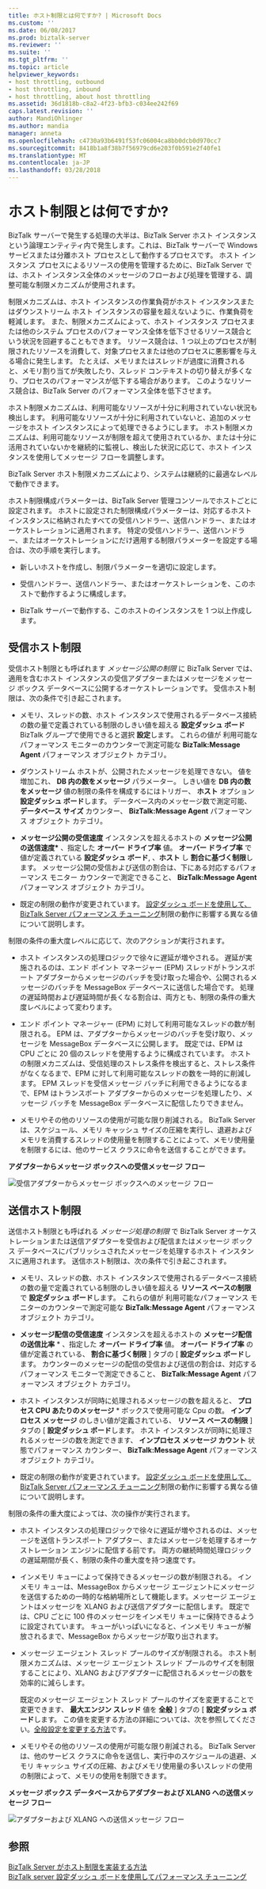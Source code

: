 ```yaml
---
title: ホスト制限とは何ですか? | Microsoft Docs
ms.custom: ''
ms.date: 06/08/2017
ms.prod: biztalk-server
ms.reviewer: ''
ms.suite: ''
ms.tgt_pltfrm: ''
ms.topic: article
helpviewer_keywords:
- host throttling, outbound
- host throttling, inbound
- host throttling, about host throttling
ms.assetid: 36d1818b-c8a2-4f23-bfb3-c034ee242f69
caps.latest.revision: ''
author: MandiOhlinger
ms.author: mandia
manager: anneta
ms.openlocfilehash: c4730a93b6491f53fc06004ca8bb0dcb0d970cc7
ms.sourcegitcommit: 8418b1a8f38b7f56979cd6e203f0b591e2f40fe1
ms.translationtype: MT
ms.contentlocale: ja-JP
ms.lasthandoff: 03/28/2018
---
```

# <a name="what-is-host-throttling"></a>ホスト制限とは何ですか?
BizTalk サーバーで発生する処理の大半は、BizTalk Server ホスト インスタンスという論理エンティティ内で発生します。これは、BizTalk サーバーで Windows サービスまたは分離ホスト プロセスとして動作するプロセスです。 ホスト インスタンス プロセスによるリソースの使用を管理するために、BizTalk Server では、ホスト インスタンス全体のメッセージのフローおよび処理を管理する、調整可能な制限メカニズムが使用されます。  
  
 制限メカニズムは、ホスト インスタンスの作業負荷がホスト インスタンスまたはダウンストリーム ホスト インスタンスの容量を超えないように、作業負荷を軽減します。 また、制限メカニズムによって、ホスト インスタンス プロセスまたは他のシステム プロセスのパフォーマンス全体を低下させるリソース競合という状況を回避することもできます。 リソース競合は、1 つ以上のプロセスが制限されたリソースを消費して、対象プロセスまたは他のプロセスに悪影響を与える場合に発生します。 たとえば、メモリまたはスレッドが過度に消費されると、メモリ割り当てが失敗したり、スレッド コンテキストの切り替えが多くなり、プロセスのパフォーマンスが低下する場合があります。 このようなリソース競合は、BizTalk Server のパフォーマンス全体を低下させます。  
  
 ホスト制限メカニズムは、利用可能なリソースが十分に利用されていない状況も検出します。 利用可能なリソースが十分に利用されていないと、追加のメッセージをホスト インスタンスによって処理できるようにします。 ホスト制限メカニズムは、利用可能なリソースが制限を超えて使用されているか、または十分に活用されていないかを継続的に監視し、検出した状況に応じて、ホスト インスタンスを使用してメッセージ フローを調整します。  
  
 BizTalk Server ホスト制限メカニズムにより、システムは継続的に最適なレベルで動作できます。  
  
 ホスト制限構成パラメーターは、BizTalk Server 管理コンソールでホストごとに設定されます。 ホストに設定された制限構成パラメーターは、対応するホスト インスタンスに格納されたすべての受信ハンドラー、送信ハンドラー、またはオーケストレーションに適用されます。 特定の受信ハンドラー、送信ハンドラー、またはオーケストレーションにだけ適用する制限パラメーターを設定する場合は、次の手順を実行します。  
  
-   新しいホストを作成し、制限パラメーターを適切に設定します。  
  
-   受信ハンドラー、送信ハンドラー、またはオーケストレーションを、このホストで動作するように構成します。  
  
-   BizTalk サーバーで動作する、このホストのインスタンスを 1 つ以上作成します。  
  
## <a name="inbound-host-throttling"></a>受信ホスト制限  
 受信ホスト制限とも呼ばれます *メッセージ公開の制限* に BizTalk Server では、適用を含むホスト インスタンスの受信アダプターまたはメッセージをメッセージ ボックス データベースに公開するオーケストレーションです。 受信ホスト制限は、次の条件で引き起こされます。  
  
-   メモリ、スレッドの数、ホスト インスタンスで使用されるデータベース接続の数の量で定義されている制限のしきい値を超える **設定ダッシュ ボード** BizTalk グループで使用できると選択 **設定**します。 これらの値が 利用可能なパフォーマンス モニターのカウンターで測定可能な **BizTalk:Message Agent** パフォーマンス オブジェクト カテゴリ。  
  
-   ダウンストリーム ホストが、公開されたメッセージを処理できない。 値を増加これ、 **DB 内の数をメッセージ** パラメーター。 しきい値を **DB 内の数をメッセージ** 値の制限の条件を構成するにはトリガー、 **ホスト** オプション **設定ダッシュ ボード**します。 データベース内のメッセージ数で測定可能、 **データベース サイズ** カウンター、 **BizTalk:Message Agent** パフォーマンス オブジェクト カテゴリ。  
  
-   **メッセージ公開の受信速度** インスタンスを超えるホストの **メッセージ公開の送信速度\*** 、指定した **オーバー ドライブ率** 値。 **オーバー ドライブ率** で値が定義されている **設定ダッシュ ボード**, 、**ホスト** し **割合に基づく制限**します。 メッセージ公開の受信および送信の割合は、下にある対応するパフォーマンス モニター カウンターで測定できること、 **BizTalk:Message Agent** パフォーマンス オブジェクト カテゴリ。  
  
-   既定の制限の動作が変更されています。 [設定ダッシュ ボードを使用して、BizTalk Server パフォーマンス チューニング](../core/using-settings-dashboard-for-biztalk-server-performance-tuning.md)制限の動作に影響する異なる値について説明します。  
  
 制限の条件の重大度レベルに応じて、次のアクションが実行されます。  
  
-   ホスト インスタンスの処理ロジックで徐々に遅延が増やされる。 遅延が実施されるのは、エンド ポイント マネージャー (EPM) スレッドがトランスポート アダプターからメッセージのバッチを受け取った場合や、公開されるメッセージのバッチを MessageBox データベースに送信した場合です。 処理の遅延時間および遅延時間が長くなる割合は、両方とも、制限の条件の重大度レベルによって変わります。  
  
-   エンド ポイント マネージャー (EPM) に対して利用可能なスレッドの数が制限される。 EPM は、アダプターからメッセージのバッチを受け取り、メッセージを MessageBox データベースに公開します。 既定では、EPM は CPU ごとに 20 個のスレッドを使用するように構成されています。 ホストの制限メカニズムは、受信処理のストレス条件を検出すると、ストレス条件がなくなるまで、EPM に対して利用可能なスレッドの数を一時的に削減します。 EPM スレッドを受信メッセージ バッチに利用できるようになるまで、EPM はトランスポート アダプターからのメッセージを処理したり、メッセージ バッチを MessageBox データベースに配信したりできません。  
  
-   メモリやその他のリソースの使用が可能な限り削減される。 BizTalk Server は、スケジュール、メモリ キャッシュ サイズの圧縮を実行し、退避およびメモリを消費するスレッドの使用量を制限することによって、メモリ使用量を制限するには、他のサービス クラスに命令を送信することができます。  
  
 **アダプターからメッセージ ボックスへの受信メッセージ フロー**  
  
 ![受信アダプターからメッセージ ボックスへのメッセージ フロー](../core/media/inboundmsgflow.gif "InboundMsgFlow")  
  
## <a name="outbound-host-throttling"></a>送信ホスト制限  
 送信ホスト制限とも呼ばれる *メッセージ処理の制限* で BizTalk Server オーケストレーションまたは送信アダプターを受信および配信またはメッセージ ボックス データベースにパブリッシュされたメッセージを処理するホスト インスタンスに適用されます。 送信ホスト制限は、次の条件で引き起こされます。  
  
-   メモリ、スレッドの数、ホスト インスタンスで使用されるデータベース接続の数の量で定義されている制限のしきい値を超える **リソース ベースの制限** で **設定ダッシュ ボード**します。 これらの値が 利用可能なパフォーマンス モニターのカウンターで測定可能な **BizTalk:Message Agent** パフォーマンス オブジェクト カテゴリ。  
  
-   **メッセージ配信の受信速度** インスタンスを超えるホストの **メッセージ配信の送信比率** \* 、指定した **オーバー ドライブ率** 値。 **オーバー ドライブ率** の値が定義されている、 **割合に基づく制限** ] タブの [ **設定ダッシュ ボード**します。 カウンターのメッセージの配信の受信および送信の割合は、対応するパフォーマンス モニターで測定できること、 **BizTalk:Message Agent** パフォーマンス オブジェクト カテゴリ。  
  
-   ホスト インスタンスが同時に処理されるメッセージの数を超えると、 **プロセス CPU あたりのメッセージ** \* ボックスで使用可能な Cpu の数。 **インプロセス メッセージ** のしきい値が定義されている、 **リソース ベースの制限** ] タブの [ **設定ダッシュ ボード**します。 ホスト インスタンスが同時に処理されるメッセージの数を測定できます、 **インプロセス メッセージ カウント** 状態でパフォーマンス カウンター、 **BizTalk:Message Agent** パフォーマンス オブジェクト カテゴリ。  
  
-   既定の制限の動作が変更されています。 [設定ダッシュ ボードを使用して、BizTalk Server パフォーマンス チューニング](../core/using-settings-dashboard-for-biztalk-server-performance-tuning.md)制限の動作に影響する異なる値について説明します。  
  
 制限の条件の重大度によっては、次の操作が実行されます。  
  
-   ホスト インスタンスの処理ロジックで徐々に遅延が増やされるのは、メッセージを送信トランスポート アダプター、またはメッセージを処理するオーケストレーション エンジンに配信する前です。 両方の継続時間処理ロジックの遅延期間が長く、制限の条件の重大度を持つ速度です。  
  
-   インメモリ キューによって保持できるメッセージの数が制限される。 インメモリ キューは、MessageBox からメッセージ エージェントにメッセージを送信するための一時的な格納場所として機能します。メッセージ エージェントはメッセージを XLANG および送信アダプターに配信します。 既定では、CPU ごとに 100 件のメッセージをインメモリ キューに保持できるように設定されています。 キューがいっぱいになると、インメモリ キューが解放されるまで、MessageBox からメッセージが取り出されます。  
  
-   メッセージ エージェント スレッド プールのサイズが制限される。 ホスト制限メカニズムは、メッセージ エージェント スレッド プールのサイズを制限することにより、XLANG およびアダプターに配信されるメッセージの数を効率的に減らします。  
  
     既定のメッセージ エージェント スレッド プールのサイズを変更することで変更できます、 **最大エンジン スレッド** 値を **全般** ] タブの [ **設定ダッシュ ボード**します。 この値を変更する方法の詳細については、次を参照してください。[全般設定を変更する方法](../core/how-to-modify-general-settings.md)です。  
  
-   メモリやその他のリソースの使用が可能な限り削減される。 BizTalk Server は、他のサービス クラスに命令を送信し、実行中のスケジュールの退避、メモリ キャッシュ サイズの圧縮、およびメモリ使用量の多いスレッドの使用の制限によって、メモリの使用を制限できます。  
  
 **メッセージ ボックス データベースからアダプターおよび XLANG への送信メッセージ フロー**  
  
 ![アダプターおよび XLANG への送信メッセージ フロー](../core/media/outboundmsgflow.gif "OutboundMsgFlow")  
  
## <a name="see-also"></a>参照  
 [BizTalk Server がホスト制限を実装する方法](../core/how-biztalk-server-implements-host-throttling.md)   
 [BizTalk server 設定ダッシュ ボードを使用してパフォーマンス チューニング](../core/using-settings-dashboard-for-biztalk-server-performance-tuning.md)